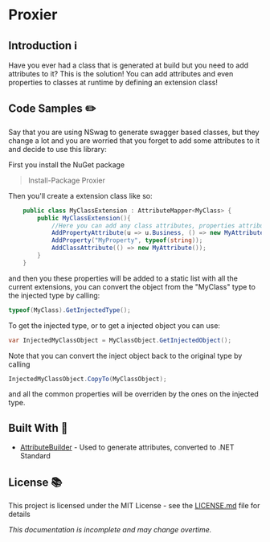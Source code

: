 # Proxier

## Introduction :information_source:

Have you ever had a class that is generated at build but you need to add attributes to it? This is the solution! You can add attributes and even properties to classes at runtime by defining an extension class!

## Code Samples :pencil2:

Say that you are using NSwag to generate swagger based classes, but they change a lot and you are worried that you forget to add some attributes to it and decide to use this library:

First you install the NuGet package
> Install-Package Proxier

Then you'll create a extension class like so:

```cs
    public class MyClassExtension : AttributeMapper<MyClass> {
        public MyClassExtension(){
            //Here you can add any class attributes, properties attributes and even properties!
            AddPropertyAttribute(u => u.Business, () => new MyAttribute());
            AddProperty("MyProperty", typeof(string));
            AddClassAttribute(() => new MyAttribute());
        } 
    }
```

and then you these properties will be added to a static list with all the current extensions, you can convert the object from the "MyClass" type to the injected type by calling:

```cs
typeof(MyClass).GetInjectedType();
```

To get the injected type, or to get a injected object you can use:

```cs
var InjectedMyClassObject = MyClassObject.GetInjectedObject();
```

Note that you can convert the inject object back to the original type by calling

```cs
InjectedMyClassObject.CopyTo(MyClassObject);
```

and all the common properties will be overriden by the ones on the injected type.

## Built With :wrench:

* [AttributeBuilder](https://github.com/michielvoo/Attribute-Builder) - Used to generate attributes, converted to .NET Standard

## License :books:

This project is licensed under the MIT License - see the [LICENSE.md](LICENSE.md) file for details

*This documentation is incomplete and may change overtime.*
